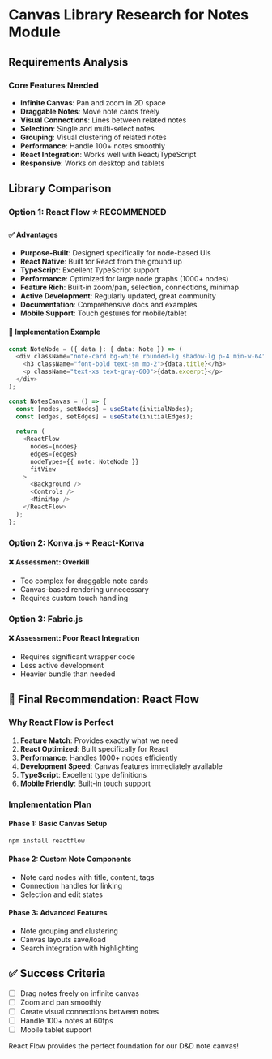 # Canvas Library Research for Notes Module

## Requirements Analysis

### Core Features Needed
- **Infinite Canvas**: Pan and zoom in 2D space
- **Draggable Notes**: Move note cards freely
- **Visual Connections**: Lines between related notes
- **Selection**: Single and multi-select notes
- **Grouping**: Visual clustering of related notes
- **Performance**: Handle 100+ notes smoothly
- **React Integration**: Works well with React/TypeScript
- **Responsive**: Works on desktop and tablets

## Library Comparison

### Option 1: React Flow ⭐ **RECOMMENDED**

#### ✅ Advantages
- **Purpose-Built**: Designed specifically for node-based UIs
- **React Native**: Built for React from the ground up
- **TypeScript**: Excellent TypeScript support
- **Performance**: Optimized for large node graphs (1000+ nodes)
- **Feature Rich**: Built-in zoom/pan, selection, connections, minimap
- **Active Development**: Regularly updated, great community
- **Documentation**: Comprehensive docs and examples
- **Mobile Support**: Touch gestures for mobile/tablet

#### 🔧 Implementation Example
```typescript
const NoteNode = ({ data }: { data: Note }) => (
  <div className="note-card bg-white rounded-lg shadow-lg p-4 min-w-64">
    <h3 className="font-bold text-sm mb-2">{data.title}</h3>
    <p className="text-xs text-gray-600">{data.excerpt}</p>
  </div>
);

const NotesCanvas = () => {
  const [nodes, setNodes] = useState(initialNodes);
  const [edges, setEdges] = useState(initialEdges);
  
  return (
    <ReactFlow
      nodes={nodes}
      edges={edges}
      nodeTypes={{ note: NoteNode }}
      fitView
    >
      <Background />
      <Controls />
      <MiniMap />
    </ReactFlow>
  );
};
```

### Option 2: Konva.js + React-Konva

#### ❌ Assessment: Overkill
- Too complex for draggable note cards
- Canvas-based rendering unnecessary
- Requires custom touch handling

### Option 3: Fabric.js

#### ❌ Assessment: Poor React Integration
- Requires significant wrapper code
- Less active development
- Heavier bundle than needed

## 🎯 Final Recommendation: React Flow

### Why React Flow is Perfect
1. **Feature Match**: Provides exactly what we need
2. **React Optimized**: Built specifically for React
3. **Performance**: Handles 1000+ nodes efficiently
4. **Development Speed**: Canvas features immediately available
5. **TypeScript**: Excellent type definitions
6. **Mobile Friendly**: Built-in touch support

### Implementation Plan

#### Phase 1: Basic Canvas Setup
```bash
npm install reactflow
```

#### Phase 2: Custom Note Components
- Note card nodes with title, content, tags
- Connection handles for linking
- Selection and edit states

#### Phase 3: Advanced Features
- Note grouping and clustering
- Canvas layouts save/load
- Search integration with highlighting

## ✅ Success Criteria

- [ ] Drag notes freely on infinite canvas
- [ ] Zoom and pan smoothly  
- [ ] Create visual connections between notes
- [ ] Handle 100+ notes at 60fps
- [ ] Mobile tablet support

React Flow provides the perfect foundation for our D&D note canvas!
